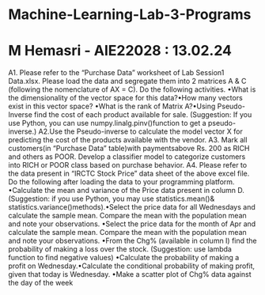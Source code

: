 # Machine-Learning-Lab-3-Programs
# M Hemasri - AIE22028 : 13.02.24
A1. Please refer to the “Purchase Data” worksheet of Lab Session1 Data.xlsx. Please load the data and segregate them into 2 matrices A & C (following the nomenclature of AX = C). Do the following activities.
•What is the dimensionality of the vector space for this data?•How many vectors exist in this vector space?
•What is the rank of Matrix A?•Using Pseudo-Inverse find the cost of each product available for sale. (Suggestion: If you use Python, you can use numpy.linalg.pinv()function to get a pseudo-inverse.)
A2.Use the Pseudo-inverse to calculate the model vector X for predicting the cost of the products available with the vendor.
A3. Mark all customers(in “Purchase Data” table)with paymentsabove Rs. 200 as RICH and others as POOR. Develop a classifier model to categorize customers into RICH or POOR class based on purchase behavior.
A4. Please refer to the data present in “IRCTC Stock Price” data sheet of the above excel file. Do the following after loading the data to your programming platform.
•Calculate the mean and variance of the Price data present in column D. 
(Suggestion: if you use Python, you may use statistics.mean()& statistics.variance()methods).•Select the price data for all Wednesdays and calculate the sample mean. Compare the mean with the population mean and note your observations.
•Select the price data for the month of Apr and calculate the sample mean. Compare the mean with the population mean and note your observations.
•From the Chg% (available in column I) find the probability of making a loss over the stock. (Suggestion: use lambda function to find negative values)
•Calculate the probability of making a profit on Wednesday.•Calculate the conditional probability of making profit, given that today is Wednesday.
•Make a scatter plot of Chg% data against the day of the week
